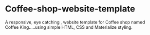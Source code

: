 # Coffee-shop-website-template
A responsive, eye catching , website template for Coffee shop named Coffee King.....using simple HTML, CSS and Materialize styling.
